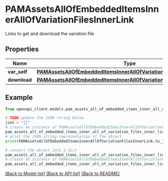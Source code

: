 # PAMAssetsAllOfEmbeddedItemsInnerAllOfVariationFilesInnerLink

Links to get and download the variation file

## Properties

Name | Type | Description | Notes
------------ | ------------- | ------------- | -------------
**var_self** | [**PAMAssetsAllOfEmbeddedItemsInnerAllOfVariationFilesInnerLinkSelf**](PAMAssetsAllOfEmbeddedItemsInnerAllOfVariationFilesInnerLinkSelf.md) |  | [optional] 
**download** | [**PAMAssetsAllOfEmbeddedItemsInnerAllOfVariationFilesInnerLinkDownload**](PAMAssetsAllOfEmbeddedItemsInnerAllOfVariationFilesInnerLinkDownload.md) |  | [optional] 

## Example

```python
from openapi_client.models.pam_assets_all_of_embedded_items_inner_all_of_variation_files_inner_link import PAMAssetsAllOfEmbeddedItemsInnerAllOfVariationFilesInnerLink

# TODO update the JSON string below
json = "{}"
# create an instance of PAMAssetsAllOfEmbeddedItemsInnerAllOfVariationFilesInnerLink from a JSON string
pam_assets_all_of_embedded_items_inner_all_of_variation_files_inner_link_instance = PAMAssetsAllOfEmbeddedItemsInnerAllOfVariationFilesInnerLink.from_json(json)
# print the JSON string representation of the object
print(PAMAssetsAllOfEmbeddedItemsInnerAllOfVariationFilesInnerLink.to_json())

# convert the object into a dict
pam_assets_all_of_embedded_items_inner_all_of_variation_files_inner_link_dict = pam_assets_all_of_embedded_items_inner_all_of_variation_files_inner_link_instance.to_dict()
# create an instance of PAMAssetsAllOfEmbeddedItemsInnerAllOfVariationFilesInnerLink from a dict
pam_assets_all_of_embedded_items_inner_all_of_variation_files_inner_link_from_dict = PAMAssetsAllOfEmbeddedItemsInnerAllOfVariationFilesInnerLink.from_dict(pam_assets_all_of_embedded_items_inner_all_of_variation_files_inner_link_dict)
```
[[Back to Model list]](../README.md#documentation-for-models) [[Back to API list]](../README.md#documentation-for-api-endpoints) [[Back to README]](../README.md)


